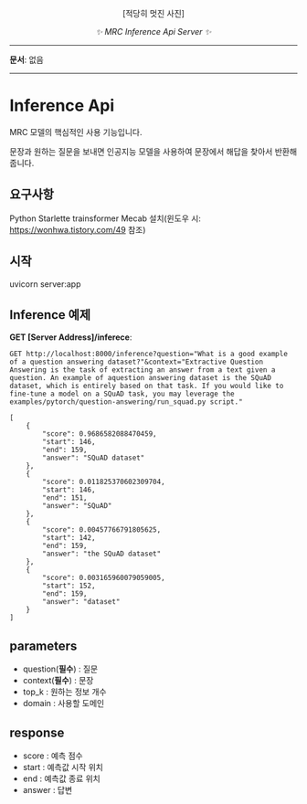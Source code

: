 <p align="center">
  [적당히 멋진 사진]
  <!-- <a href="?"><img width="420px" src="?" alt='?'></a> -->
</p>
<p align="center">
    <em>✨ MRC Inference Api Server ✨</em>
</p>
</p>

---

**문서**: 없음

---

# Inference Api

MRC 모델의 핵심적인 사용 기능입니다.

문장과 원하는 질문을 보내면 인공지능 모델을 사용하여 문장에서 해답을 찾아서 반환해 줍니다.

## 요구사항

Python
Starlette
trainsformer
Mecab 설치(윈도우 시: https://wonhwa.tistory.com/49 참조)

## 시작

uvicorn server:app

## Inference 예제

**GET [Server Address]/inferece**:

```shell
GET http://localhost:8000/inference?question="What is a good example of a question answering dataset?"&context="Extractive Question Answering is the task of extracting an answer from a text given a question. An example of aquestion answering dataset is the SQuAD dataset, which is entirely based on that task. If you would like to fine-tune a model on a SQuAD task, you may leverage the examples/pytorch/question-answering/run_squad.py script."
```

```shell
[
    {
        "score": 0.9686582088470459,
        "start": 146,
        "end": 159,
        "answer": "SQuAD dataset"
    },
    {
        "score": 0.011825370602309704,
        "start": 146,
        "end": 151,
        "answer": "SQuAD"
    },
    {
        "score": 0.00457766791805625,
        "start": 142,
        "end": 159,
        "answer": "the SQuAD dataset"
    },
    {
        "score": 0.003165960079059005,
        "start": 152,
        "end": 159,
        "answer": "dataset"
    }
]
```

parameters
---

* question(**필수**) :  질문
* context(**필수**) : 문장
* top_k : 원하는 정보 개수
* domain : 사용할 도메인 

response
---

* score : 예측 점수
* start : 예측값 시작 위치
* end : 예측값 종료 위치
* answer : 답변